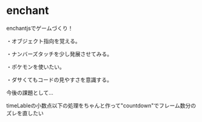 # enchant
enchantjsでゲームづくり！

・オブジェクト指向を覚える。

・ナンバーズタッチを少し発展させてみる。

・ポケモンを使いたい。

・ダサくてもコードの見やすさを意識する。

今後の課題として…

timeLableの小数点以下の処理をちゃんと作って"countdown"でフレーム数分のズレを直したい

